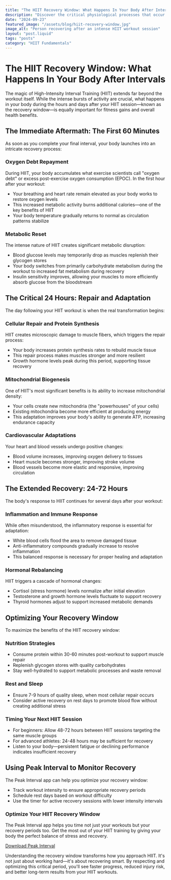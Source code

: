 ```yaml
---
title: "The HIIT Recovery Window: What Happens In Your Body After Intervals"
description: "Discover the critical physiological processes that occur during the recovery period after HIIT workouts and how to optimize this window for maximum results."
date: "2024-09-23"
featured_image: "/assets/blog/hiit-recovery-window.jpg"
image_alt: "Person recovering after an intense HIIT workout session"
layout: "post.liquid"
tags: "posts"
category: "HIIT Fundamentals"
---
```


# The HIIT Recovery Window: What Happens In Your Body After Intervals

The magic of High-Intensity Interval Training (HIIT) extends far beyond the workout itself. While the intense bursts of activity are crucial, what happens in your body during the hours and days after your HIIT session—known as the recovery window—is equally important for fitness gains and overall health benefits.

## The Immediate Aftermath: The First 60 Minutes

As soon as you complete your final interval, your body launches into an intricate recovery process:

### Oxygen Debt Repayment

During HIIT, your body accumulates what exercise scientists call "oxygen debt" or excess post-exercise oxygen consumption (EPOC). In the first hour after your workout:

- Your breathing and heart rate remain elevated as your body works to restore oxygen levels
- This increased metabolic activity burns additional calories—one of the key benefits of HIIT
- Your body temperature gradually returns to normal as circulation patterns stabilize

### Metabolic Reset

The intense nature of HIIT creates significant metabolic disruption:

- Blood glucose levels may temporarily drop as muscles replenish their glycogen stores
- Your body switches from primarily carbohydrate metabolism during the workout to increased fat metabolism during recovery
- Insulin sensitivity improves, allowing your muscles to more efficiently absorb glucose from the bloodstream

## The Critical 24 Hours: Repair and Adaptation

The day following your HIIT workout is when the real transformation begins:

### Cellular Repair and Protein Synthesis

HIIT creates microscopic damage to muscle fibers, which triggers the repair process:

- Your body increases protein synthesis rates to rebuild muscle tissue
- This repair process makes muscles stronger and more resilient
- Growth hormone levels peak during this period, supporting tissue recovery

### Mitochondrial Biogenesis

One of HIIT's most significant benefits is its ability to increase mitochondrial density:

- Your cells create new mitochondria (the "powerhouses" of your cells)
- Existing mitochondria become more efficient at producing energy
- This adaptation improves your body's ability to generate ATP, increasing endurance capacity

### Cardiovascular Adaptations

Your heart and blood vessels undergo positive changes:

- Blood volume increases, improving oxygen delivery to tissues
- Heart muscle becomes stronger, improving stroke volume
- Blood vessels become more elastic and responsive, improving circulation

## The Extended Recovery: 24-72 Hours

The body's response to HIIT continues for several days after your workout:

### Inflammation and Immune Response

While often misunderstood, the inflammatory response is essential for adaptation:

- White blood cells flood the area to remove damaged tissue
- Anti-inflammatory compounds gradually increase to resolve inflammation
- This balanced response is necessary for proper healing and adaptation

### Hormonal Rebalancing

HIIT triggers a cascade of hormonal changes:

- Cortisol (stress hormone) levels normalize after initial elevation
- Testosterone and growth hormone levels fluctuate to support recovery
- Thyroid hormones adjust to support increased metabolic demands

## Optimizing Your Recovery Window

To maximize the benefits of the HIIT recovery window:

### Nutrition Strategies

- Consume protein within 30-60 minutes post-workout to support muscle repair
- Replenish glycogen stores with quality carbohydrates
- Stay well-hydrated to support metabolic processes and waste removal

### Rest and Sleep

- Ensure 7-9 hours of quality sleep, when most cellular repair occurs
- Consider active recovery on rest days to promote blood flow without creating additional stress

### Timing Your Next HIIT Session

- For beginners: Allow 48-72 hours between HIIT sessions targeting the same muscle groups
- For advanced athletes: 24-48 hours may be sufficient for recovery
- Listen to your body—persistent fatigue or declining performance indicates insufficient recovery

## Using Peak Interval to Monitor Recovery

The Peak Interval app can help you optimize your recovery window:

- Track workout intensity to ensure appropriate recovery periods
- Schedule rest days based on workout difficulty
- Use the timer for active recovery sessions with lower intensity intervals

<div class="cta-box">
    <h3>Optimize Your HIIT Recovery Window</h3>
    <p>The Peak Interval app helps you time not just your workouts but your recovery periods too. Get the most out of your HIIT training by giving your body the perfect balance of stress and recovery.</p>
    <a href="https://apps.apple.com/us/app/peak-interval-hiit-timer/id6741055716" class="cta-button">Download Peak Interval</a>
</div>

Understanding the recovery window transforms how you approach HIIT. It's not just about working hard—it's about recovering smart. By respecting and optimizing this critical period, you'll see faster progress, reduced injury risk, and better long-term results from your HIIT workouts. 